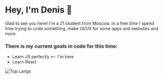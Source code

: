 <h1> Hey, I'm Denis 👋 </h1>
<p>Glad to see you here! I'm a 21 student from Moscow. In a free time I spend time trying to code something, make UI/UX for some apps and websites and more.</p>
<h3>There is my current goals in code for this time:</h3>
<ul>
  <li>Learn JS perfectly <-- I'm here</li>
  <li>Learn React</li>
</ul>
 
![Top Langs](https://github-readme-stats.vercel.app/api/top-langs/?username=denla&layout=compact&langs_count=8&theme=github_light)
 
<!--
**denla/denla** is a ✨ _special_ ✨ repository because its `README.md` (this file) appears on your GitHub profile.

Here are some ideas to get you started:

- 🔭 I’m currently working on ...
- 🌱 I’m currently learning ...
- 👯 I’m looking to collaborate on ...
- 🤔 I’m looking for help with ...
- 💬 Ask me about ...
- 📫 How to reach me: ...
- 😄 Pronouns: ...
- ⚡ Fun fact: ...
-->
